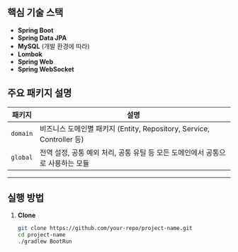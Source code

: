 ## 핵심 기술 스택

- **Spring Boot**  
- **Spring Data JPA**
- **MySQL** (개발 환경에 따라)
- **Lombok**
- **Spring Web**
- **Spring WebSocket**



## 주요 패키지 설명

| 패키지 | 설명 |
|--------|------|
| `domain` | 비즈니스 도메인별 패키지 (Entity, Repository, Service, Controller 등) |
| `global` | 전역 설정, 공통 예외 처리, 공통 유틸 등 모든 도메인에서 공통으로 사용하는 모듈 |

---

## 실행 방법

1. **Clone**
   ```bash
   git clone https://github.com/your-repo/project-name.git
   cd project-name
   ./gradlew BootRun
   ```
